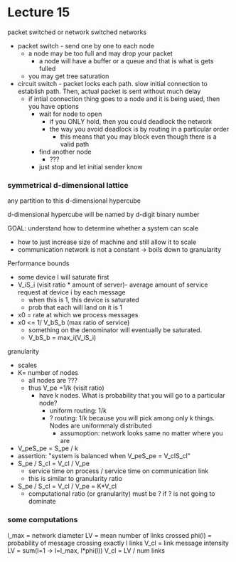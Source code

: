 Lecture 15
===========


packet switched or network switched networks
  * packet switch - send one by one to each node
    * a node may be too full and may drop your packet
      * a node will have a buffer or a queue and that is what is gets fulled
    * you may get tree saturation
  * circuit switch - packet locks each path. slow initial connection to establish path. Then, actual packet is sent without much delay
    * if intial connection thing goes to a node and it is being used, then you have options
      * wait for node to open
        * if you ONLY hold, then you could deadlock the network
        * the way you avoid deadlock is by routing in a particular order
            * this means that you may block even though there is a valid path
      * find another node
        * ???
      * just stop and let initial sender know


### symmetrical d-dimensional lattice
any partition to this d-dimensional hypercube


d-dimensional hypercube will be named by d-digit binary number


GOAL: understand how to determine whether a system can scale
  * how to just increase size of machine and still allow it to scale
  * communication network is not a constant -> boils down to granularity



Performance bounds
  * some device I will saturate first
  * V_iS_i (visit ratio * amount of server)- average amount of service request at device i by each message
    * when this is 1, this device is saturated
    * prob that each will land on it is 1
  * x0 = rate at which we process messages
  * x0 <= 1/ V_bS_b  (max ratio of service)
    * something on the denominator will eventually be saturated.
    * V_bS_b = max_i(V_iS_i)

granularity
* scales
* K= number of nodes
  * all nodes are ???
  * thus V_pe =1/k (visit ratio)
    * have k nodes. What is probability that you will go to a particular node?
      * uniform routing: 1/k
      * ? routing: 1/k because you will pick among only k things. Nodes are uniformmaly distributed
        * assumoption: network looks same no matter where you are
* V_peS_pe = S_pe / k
* assertion: "system is balanced when V_peS_pe = V_clS_cl"
* S_pe / S_cl = V_cl / V_pe
  * service time on process / service time on communication link
  * this is similar to granularity ratio
* S_pe / S_cl = V_cl / V_pe  = K*V_cl
  * computational ratio (or granularity) must be ? if ? is not going to dominate


### some computations
l_max = network diameter
LV = mean number of links crossed
phi(l) = probability of message crossing exactly l links
V_cl = link message intensity
LV = sum(l=1 -> l=l_max, l*phi(l))
V_cl = LV / num links
